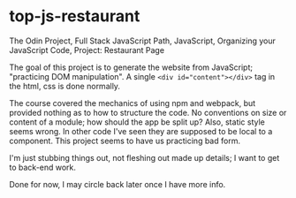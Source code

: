 # top-js-restaurant
The Odin Project, Full Stack JavaScript Path, JavaScript, Organizing your JavaScript Code, Project: Restaurant Page

The goal of this project is to generate the website from JavaScript; "practicing DOM manipulation".
A single `<div id="content"></div>` tag in the html, css is done normally.

The course covered the mechanics of using npm and webpack, but provided nothing as to how to structure the code.
No conventions on size or content of a module; how should the app be split up?
Also, static style seems wrong.  In other code I've seen they are supposed to be local to a component.
This project seems to have us practicing bad form.

I'm just stubbing things out, not fleshing out made up details; I want to get to back-end work.

Done for now, I may circle back later once I have more info.